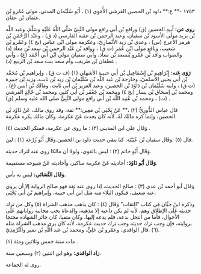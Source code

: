 ١٧٥٣ -** ع:** داود بْن الحصين القرشي الأُمَوِي (١) ، أَبُو سُلَيْمان المدني، مولى عَمْرو بْن عثمان بْن عفان.

**روى عن:** أَبِيهِ الحصين (ق) ورافع بْن أَبي رافع مولى النَّبِيّ صَلَّى اللَّهُ عَلَيْهِ وسَلَّمَ، وعبد اللَّه بْن يزيد مولى الأسود بْن سفيان، وعبد الرحمن بْن عقبة الفارسي (د ق) ، وعَبْد الرَّحْمَنِ بْن هرمز الأعرج (س) ، وعدي بْن زيد الأَنْصارِيّ، وعكرمة مولى ابْن عباس (بخ ٤) وعَمْرو بْن شعيب، ونافع مولى ابْن عُمَر (ت ق) ، وواقد بْن عَبْد الرحمن بْن سعد بْن معاذ (د) والصواب واقد بْن عَمْرو بْنسعد بْن معاذ، وأبي سفيان مولى ابْن أَبي أَحْمَد (ع) ، وأبي غطفان بْن طريف، وأم سعد بنت سعد بْن الربيع (د) .

**رَوَى عَنه:** إِبْرَاهِيم بْن إِسْمَاعِيل بْن أَبي حبيبة الأشهلي (١) (ف ت ق) ، وإبراهيم بْن مُحَمَّد بْن أَبي يحيى الأَسلميّ، وخارجة بْن عَبد اللَّه بْن سُلَيْمان بْن زيد بْن ثابت، وزيد بْن جبيرة (ت ق) ، وابنه سُلَيْمان بْن دَاوُدَ بْن الحصين، وعبد العزيز بْن أَبي ثابت، ومالك بْن أنس (ع) ، ومحمد بْن إسحاق بْن يسار (بخ ٤) ومحمد بْن جَعْفَر بْن أَبي كثير، ومحمد بْن خَالِدٍ القرشي (ت) ، ومحمد بْن عُبَيد اللَّه بْن أَبي رافع مولى النَّبِيُّ صلى الله عليه وسلم (ق) .

قال عباس الدُّورِيُّ (٢) ،** عَنْ يَحْيَى بْن مَعِين:** ثقة، وقد روى مالك، عَنْ دَاوُد بْن الحصين، وإنما كره مالك لَهُ، لأنه كان يحدث عَنْ عكرمة، وكان مالك يكره عكرمة.

وَقَال علي ابن المديني (٣) : ما روى عن عكرمة، فمنكر الحديث (٤) .

قال (٥) :وَقَال سفيان بْن عُيَيْنَة: كنا نتقي حديث داود بن الحصين.وَقَال أَبُو زُرْعَة (١) : لين.

وَقَال أَبُو حاتم (٢) : ليس بالقوي، ولولا أن مالكا روى عنه لترك حديثه.

**وَقَال أَبُو دَاوُدَ:** أحاديثه عَنْ عكرمة مناكير، وأحاديثه عَنْ شيوخه مستقيمة.

**وَقَال النَّسَائي:** ليس به بأس.

وَقَال أبو أحمد بْن عدي (٣) : صالح الحديث، إذا روى عنه ثقة فهو صالح الرواية إلا أن يروي عنه ضعيف، فيكون البلاء منه مثل ابن أَبي حبيبة، وإبراهيم بْن أَبي يَحْيَى.

وذكره ابنُ حِبَّان فِي كتاب "الثقات" وَقَال (٤) : كان يذهب مذهب الشراة (٥) وكل من ترك حديثه عَلَى الإطلاق وهم، لأنه لم يكن داعية إلا مذهبه، والدعاة يجب مجانبة رواياتهم عَلَى الأحوال، فأما من انتحل بدعة، فلم يدعه إليها، وكان متقيا، كان جائز الشهادة محتجا بروايته، فإن وجب ترك حديثه وجب ترك حديث عكرمة، لأنه كان يرى مذهب الشراة مثله (٦) .قال الواقدي، وعَمْرو بْن عَلِيٍّ، ومحمد بْن عَبد اللَّهِ بْن نمير والتِّرْمِذِيّ.

مات سنة خمس وثلاثين ومئة (١) .

**زاد الواقدي:** وهو ابن اثنتين (٢) وسبعين سنة.

روى له الجماعة.